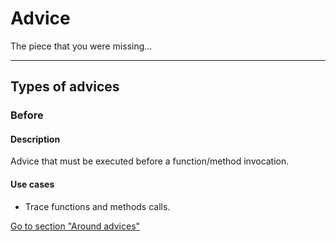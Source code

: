 [ts.kind]: # (blog)

[ts.kind2]: # ("blog")


[ts.kind3]: # (blog s )



# Advice


The piece that you were missing...

---
## Types of advices

  [ts.kind]: # (blog s )


### Before

#### Description

Advice that must be executed before a function/method invocation.


#### Use cases

- Trace functions and methods calls.

[Go to section "Around advices"](/advices/around)
